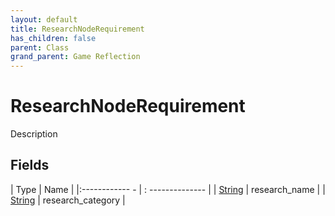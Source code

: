 ```yaml
---
layout: default
title: ResearchNodeRequirement
has_children: false
parent: Class
grand_parent: Game Reflection
---
```

# ResearchNodeRequirement
Description 

## Fields
| Type | Name |
|:------------ - | : -------------- |
| [String](game-reflection/components/string.md) | research_name |
| [String](game-reflection/components/string.md) | research_category |
